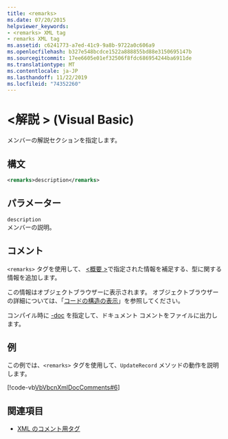 ```yaml
---
title: <remarks>
ms.date: 07/20/2015
helpviewer_keywords:
- <remarks> XML tag
- remarks XML tag
ms.assetid: c6241773-a7ed-41c9-9a8b-9722a0c606a9
ms.openlocfilehash: b327e548bcdce1522a888855bd88e3150695147b
ms.sourcegitcommit: 17ee6605e01ef32506f8fdc686954244ba6911de
ms.translationtype: MT
ms.contentlocale: ja-JP
ms.lasthandoff: 11/22/2019
ms.locfileid: "74352260"
---
```

# <a name="remarks-visual-basic"></a>\<解説 > (Visual Basic)
メンバーの解説セクションを指定します。  
  
## <a name="syntax"></a>構文  
  
```xml  
<remarks>description</remarks>  
```  
  
## <a name="parameters"></a>パラメーター  
 `description`  
 メンバーの説明。  
  
## <a name="remarks"></a>コメント  
 `<remarks>` タグを使用して、 [\<概要 >](../../../visual-basic/language-reference/xmldoc/summary.md)で指定された情報を補足する、型に関する情報を追加します。  
  
 この情報はオブジェクトブラウザーに表示されます。 オブジェクトブラウザーの詳細については、「[コードの構造の表示](/visualstudio/ide/viewing-the-structure-of-code)」を参照してください。  
  
 コンパイル時に [-doc](../../../visual-basic/reference/command-line-compiler/doc.md) を指定して、ドキュメント コメントをファイルに出力します。  
  
## <a name="example"></a>例  
 この例では、`<remarks>` タグを使用して、`UpdateRecord` メソッドの動作を説明します。  
  
 [!code-vb[VbVbcnXmlDocComments#6](~/samples/snippets/visualbasic/VS_Snippets_VBCSharp/VbVbcnXmlDocComments/VB/Class1.vb#6)]  
  
## <a name="see-also"></a>関連項目

- [XML のコメント用タグ](../../../visual-basic/language-reference/xmldoc/index.md)
